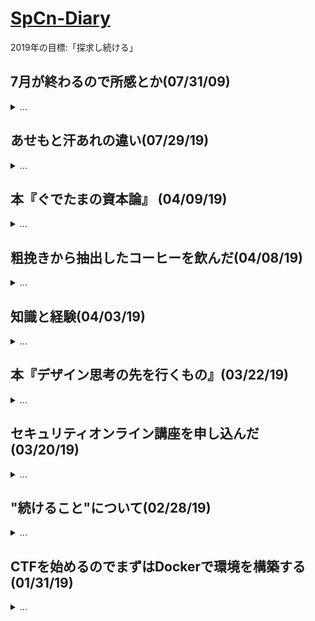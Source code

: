 # [SpCn-Diary](https://github.com/SuperConsole/SpCn-Diary/tree/master)  
2019年の目標:「探求し続ける」

## 7月が終わるので所感とか(07/31/09)
<details><summary>...</summary></div>
　一年があっという間に過ぎていく。もう上半期最初の月が終わる。暑い夏がやってきた。今月の上旬から新しくTwitterのアカウントを開設、おもにセキュリティ関連のことを呟いているがフォロワーも徐々に増えていって充実してきている。中旬には卒業研究の中間審査の仮案を発表して教授からOKサインももらって一段落したところ。下旬はサイトの新設ページ(技術ブログ)を開設したりハニーポットについて勉強したりした。  
 　新しくTwitterで開設した垢で多くのセキュリティ界隈の方々をフォローしているが、ハッキングの技術を実際に演習を通して取得しようとしている人、セキュリティエンジニアとして実績を積み重ねてきた人、セキュリティに興味を持ち始めた人、様々な志を持った人たちがTLに流れてきて自然とモチベーションが上がっている。開設してよかったなと。でもこれからはセキュリティの勉強会やイベントに参加してもっと視野を広げていきたいなと考えてる。  
　勉強が楽しいと思える分野に出会えたと改めて実感した7月であった。  
  
　ところでAWS登録するする詐欺をして何年たってるんだろう...。まずクレカ発行しなきゃというそこからの話だが...。以上。おわり。
</div></details>


## あせもと汗あれの違い(07/29/19)
<details><summary>...</summary></div>
　今日初めて知って驚いた。自分の肌の荒れはあせもだからと勝手に思っていてあせもの薬ばかり塗っていて一向に治らないなーって、特に外出時や軽い運動をした後に肌荒れを起こすことが多かったので余計に勘違いしていたのかもしれない。今度からは汗あれの薬を処方してもらおうかなと考えています。夏嫌い！  
  
　あせも  
　　・汗をかく際にあせの出口が塞がれることで炎症を起こす  
   
　汗あれ  
　　・汗をかく際に汗そのものによる刺激により炎症を起こす  
  [ソース](https://oggi.jp/193123)
  
　はい。かなり微妙な違いだけど汗あれは皮膚に傷が付いている場合に悪化するらしいのでこれっぽいなぁって思ってる。
 適度な保湿と熱が籠らないような服装(襟元のしっかりしたやつとかGパンとか)を控えることが大事らしい。気を付けよう...。おわり
</div></details>


## 本『ぐでたまの資本論』 (04/09/19)
<details><summary>...</summary></div>
　「お金と上手につきあう人生哲学」。そのフレーズに一目ぼれして衝動買いしてしまいました。内容はマルクスの資本論をわかりやすくかみ砕いた解説とぐでたまのかわいらしいイラストを各ページごとに区切って載せている形です。下部に元となる資本論の原文が参考として記載されているところが個人的にポイント高かったです。フレーズからお金を主軸に展開していくのかなと予想していたのですが、仕事のありかたやワークライフバランス、本能的な欲求に触れていたり読みごたえがしっかりしている本でした。まだ読み終えてはいないんですけど空き時間にちょこっと摘まめるような、そんな感じの本でもあるのでいい買い物ができたなという所感です。おわり。
</div></details>


## 粗挽きから抽出したコーヒーを飲んだ(04/08/19)
<details><summary>...</summary></div>
　粗挽きした豆から抽出したコーヒーを初めて飲んだ。香りとか深みとかは細挽きより劣るがその分飲みやすいです。しかし、普段の細挽きでの抽出方法と全く同じ方法で抽出したので風味がコーヒーというよりは紅茶に近いような感じになってしまいました。深い味わいとコク, 余韻を求めている身としては物足りないような気がしました。粗挽きの抽出方法でオススメはないかと調べたらペーパードリップではなくフレンチプレスやパーコレーターを使うのがベストらしいです。ところで違いが気になったので調べました。  
 
「ペーパードリップと比べた際のフレンチプレスの特徴」  
 雑味が出やすい / 豆本来の味が楽しめる / 粉っぽさが残る / 複雑な風味が生まれる / 表面に油が浮かぶ / 欧米向き / etc...  

　日本人の"ダシ文化"(おいしいとこだけ抽出する)が根付いていることからペーパードリップの方が好まれる傾向らしいです。ただ興味があるのでフレンチプレスをするための用具を用意して違いを楽しみたいなーって思います。おわり。
</div></details>


## 知識と経験(04/03/19)
<details><summary>...</summary></div>
　4/01からセキュリティオンライン講座でケーススタディを通して勉強をしています。去年に情報処理安全確保支援士試験合格(以下、SC)をした自分ですが、実際にデモなどを通じて感染経路や対策を知るというのはとても大事だなと感じます。  

　SCで得られるのはセキュリティ分野における専門用語の意味, 実際のネットワークへのウイルスの対策経路/防止など体系的な知識であり、即戦力はないですが、経験を積みそれを今後に生かしていくための土台であると考えていて、実際SCで得た知識がこの講座の内容をスムーズに理解するのにつながっていると感じる場面が多くあります。  
 
　たくさんの講座が用意されていてとてもワクワクしています！たくさん学んで経験につなげていくぞ！おわり。
</div></details>


## 本『デザイン思考の先を行くもの』(03/22/19)
<details><summary>...</summary></div>
　この本を読むきっかけはデザインという今まで漠然として受け取っていた概念に対して正面から向き合いたいと思っていたところにふとこの本が目に留まったことです。  
内容はデザインがどのようなものであり、何を実現・解決するのかを述べて実例や応用例を示しながら将来のあり方を問うといったものでした。読み終わるとデザインとアートの違いがわかるようになり、またこの二つのフィルターを交互に使い変えながら違ったオブジェクトの見方をすることができるようになりメタ思考のひとつを得たのかなと思います。  

　特に新しいアイデア=既存のアイデアの**新たな組み合わせ**という考え方や**ウォーリーを探せ法**, **因数分解**といったフレームワークもいくつか載っていて実際に活用する上で即戦力になるような情報も得られました、非常に興味深い本でした。おわり。  

### Keywords / Summary
デザイン≠アート / デザインの根本は問題解決 / バックキャスティング思考 / 未来 ≠ こうあるべき->未来 = こうしたい / スペキュラティブデザイン: 未来はこうもありえるのではないか / 専門性ではなく「ビジョン」で組織を分ける / アイデア = 革新したいこと + 異分野領域の専門知識 / ウォーリーを探せ法: 情報をインプットする前にミッションを与える -> 特定の「見立て」をサポート (ex. レシピ本から建築 / 関連性の低いもの同士に関連性を強制的に見つけ出すプロセスの中で発想が生まれることがある / 世界の広さは言葉の量で決まる / 「1」はゴールではない / 社会の潮流を加味する / スモールスタート (ex. 電通Bチーム, mercari R4D /
</div></details>


## セキュリティオンライン講座を申し込んだ(03/20/19)
<details><summary>...</summary></div>
　先ほど、メールにてオンラインで受講可能なセキュリティの講座の申し込みを済ませてきた。最近作曲を中心とした生活を送っていたので全くコードも書いてないししばらくエンジニア面の勉強から離れていた(CpawCTFは全クリしたけど結局writeupを写す作業が多くなってしまったな...)。  
  
　もし申し込みが通れば(抽選制らしいので)4月から受講可能になる。主にインシデントレスポンスと安全設計など即戦力になりそうな内容を受講する予定。  
まぁ、実は申し込んだ所内定先のとこなんですけどね...。他の内定者より一歩先に進んで差を付けるぞ！！！的な意気込みも多少ありつつそれが後押しとなって
申し込むに至りました(その中で自分がはたらきたい業務分野を見つけてからのア○○○○ド採用を...)。  

頑張るぞー！！！！！おわり。
</div></details>


## "続けること"について(02/28/19)
<details><summary>...</summary></div>
　久しぶりの更新になってしまいました。もはや日記というか気が向いたら書こうかな的な落書きノートみたくなっていますね。  
日記を書く理由として以前に「Githubに毎日コミットして更新することを習慣づけるため」と謳っていましたがそもそもGithubに執着し続ける意味が見いだせない？と見切った結果なのでしょうか...。常に勉強をし続けて日々探求していくという根本的な考えというか姿勢は完全に放棄したわけではありません。たぶん。  

　前回の日記から今回に至るまでに「神・時間術」という本をはじめとしていくつか自己啓発本を購入して読んできたのですが、その中で人生にはプログラミングやWebデザイン, アイデア発案といった概念と同様、それの利便性, 効率を向上させる「フレームワーク」が存在していて人生も同じように"適用させる"ことが可能だという考えを感じていました。フレームワークがあるからにはそれを学習するコストと日々経験を積んで使いこなしていくことが必要なように、自己啓発本で得た知見やら考える姿勢も自身の生活に適用させて使いこなすことが必要です。  
 
　自己啓発本をいくつか通してふと日記を書こうと思いついたのですが、やはり日記を書かなければいけないという義務感に襲われていたのかサボり始めてから存在が頭の中から消えていました...。"続けること"...、それは続かせるとかではなくて"目的のために続けることが前提である"みたいな先行条件を見出して無理なく進めることが必要だったんだと知りました。  
 
 日記はこの先行条件が整ってから自分のペースで気が向いたら更新するてきな感じにします。おわり。
</div></details>


## CTFを始めるのでまずはDockerで環境を構築する(01/31/19)
<details><summary>...</summary></div>
内定先でCTF(Capture The Flag)をしている人が多いとインターンや説明会で聞いていて前から興味を持っていたのですが、最近プログラムやIT技術とか触れてないなーって感じていたので今日から始めようと思ったわけです。  
まずは環境の構築ですね。普段持ち歩くノパソのホストOSがWidows10proなのでHyper-V上にDockerを突っ込んでそこにKaliLinuxを積みます。  
KaliLinux上でいろいろ遊んだりするんですねー楽しみです。現段階ではまだインストール終わってないので早く終わってくれい！おわり。
</div></details>

